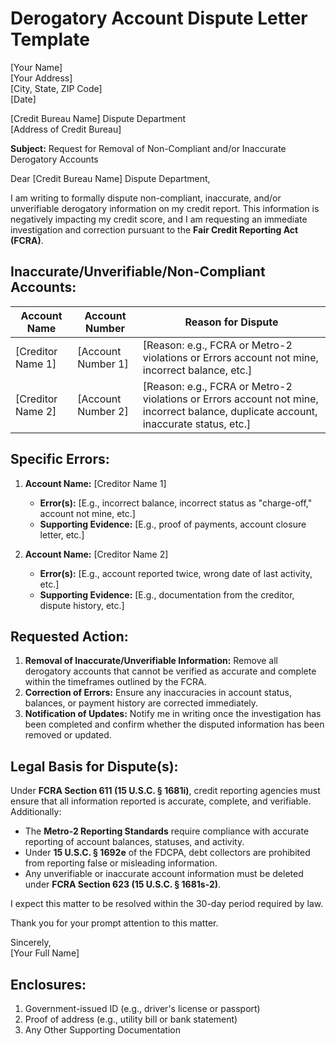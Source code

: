 # Derogatory Account Dispute Letter Template

[Your Name]  
[Your Address]  
[City, State, ZIP Code]  
[Date]  

[Credit Bureau Name] Dispute Department  
[Address of Credit Bureau]  

**Subject:** Request for Removal of Non-Compliant and/or Inaccurate Derogatory Accounts  

Dear [Credit Bureau Name] Dispute Department,  

I am writing to formally dispute non-compliant, inaccurate, and/or unverifiable derogatory information on my credit report. This information is negatively impacting my credit score, and I am requesting an immediate investigation and correction pursuant to the **Fair Credit Reporting Act (FCRA)**.  

## Inaccurate/Unverifiable/Non-Compliant Accounts:

| Account Name    | Account Number    | Reason for Dispute    |
|-----------------|-------------------|-----------------------|
| [Creditor Name 1] | [Account Number 1] | [Reason: e.g., FCRA or Metro-2 violations or Errors account not mine, incorrect balance, etc.] |
| [Creditor Name 2] | [Account Number 2] | [Reason: e.g., FCRA or Metro-2 violations or Errors account not mine, incorrect balance, duplicate account, inaccurate status, etc.] |

## Specific Errors:

1. **Account Name:** [Creditor Name 1]  
   - **Error(s):** [E.g., incorrect balance, incorrect status as "charge-off," account not mine, etc.]  
   - **Supporting Evidence:** [E.g., proof of payments, account closure letter, etc.]  

2. **Account Name:** [Creditor Name 2]  
   - **Error(s):** [E.g., account reported twice, wrong date of last activity, etc.]  
   - **Supporting Evidence:** [E.g., documentation from the creditor, dispute history, etc.]  

## Requested Action:

1. **Removal of Inaccurate/Unverifiable Information:** Remove all derogatory accounts that cannot be verified as accurate and complete within the timeframes outlined by the FCRA.  
2. **Correction of Errors:** Ensure any inaccuracies in account status, balances, or payment history are corrected immediately.  
3. **Notification of Updates:** Notify me in writing once the investigation has been completed and confirm whether the disputed information has been removed or updated.  

## Legal Basis for Dispute(s):

Under **FCRA Section 611 (15 U.S.C. § 1681i)**, credit reporting agencies must ensure that all information reported is accurate, complete, and verifiable. Additionally:  

- The **Metro-2 Reporting Standards** require compliance with accurate reporting of account balances, statuses, and activity.  
- Under **15 U.S.C. § 1692e** of the FDCPA, debt collectors are prohibited from reporting false or misleading information.  
- Any unverifiable or inaccurate account information must be deleted under **FCRA Section 623 (15 U.S.C. § 1681s-2)**.  

I expect this matter to be resolved within the 30-day period required by law.  

Thank you for your prompt attention to this matter.  

Sincerely,  
[Your Full Name]  

## Enclosures:

1. Government-issued ID (e.g., driver's license or passport)  
2. Proof of address (e.g., utility bill or bank statement)  
3. Any Other Supporting Documentation  